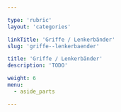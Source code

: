 ```yaml
---

type: 'rubric'
layout: 'categories'

linkTitle: 'Griffe / Lenkerbänder'
slug: 'griffe--lenkerbaender'

title: 'Griffe / Lenkerbänder' 
description: 'TODO'

weight: 6
menu:
  - aside_parts

---
```

